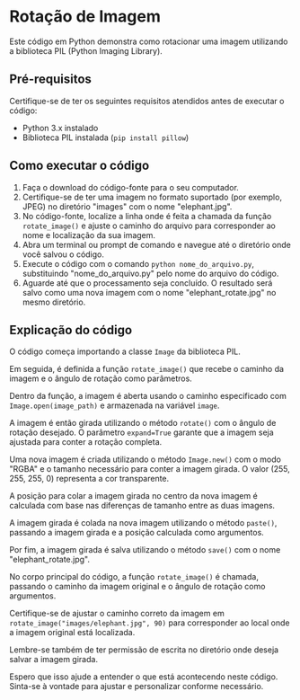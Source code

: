 # Rotação de Imagem

Este código em Python demonstra como rotacionar uma imagem utilizando a biblioteca PIL (Python Imaging Library).

## Pré-requisitos

Certifique-se de ter os seguintes requisitos atendidos antes de executar o código:

* Python 3.x instalado
* Biblioteca PIL instalada (`pip install pillow`)

## Como executar o código

1. Faça o download do código-fonte para o seu computador.
2. Certifique-se de ter uma imagem no formato suportado (por exemplo, JPEG) no diretório "images" com o nome "elephant.jpg".
3. No código-fonte, localize a linha onde é feita a chamada da função `rotate_image()` e ajuste o caminho do arquivo para corresponder ao nome e localização da sua imagem.
4. Abra um terminal ou prompt de comando e navegue até o diretório onde você salvou o código.
5. Execute o código com o comando `python nome_do_arquivo.py`, substituindo "nome_do_arquivo.py" pelo nome do arquivo do código.
6. Aguarde até que o processamento seja concluído. O resultado será salvo como uma nova imagem com o nome "elephant_rotate.jpg" no mesmo diretório.

## Explicação do código

O código começa importando a classe `Image` da biblioteca PIL.

Em seguida, é definida a função `rotate_image()` que recebe o caminho da imagem e o ângulo de rotação como parâmetros.

Dentro da função, a imagem é aberta usando o caminho especificado com `Image.open(image_path)` e armazenada na variável `image`.

A imagem é então girada utilizando o método `rotate()` com o ângulo de rotação desejado. O parâmetro `expand=True` garante que a imagem seja ajustada para conter a rotação completa.

Uma nova imagem é criada utilizando o método `Image.new()` com o modo "RGBA" e o tamanho necessário para conter a imagem girada. O valor (255, 255, 255, 0) representa a cor transparente.

A posição para colar a imagem girada no centro da nova imagem é calculada com base nas diferenças de tamanho entre as duas imagens.

A imagem girada é colada na nova imagem utilizando o método `paste()`, passando a imagem girada e a posição calculada como argumentos.

Por fim, a imagem girada é salva utilizando o método `save()` com o nome "elephant_rotate.jpg".

No corpo principal do código, a função `rotate_image()` é chamada, passando o caminho da imagem original e o ângulo de rotação como argumentos.

Certifique-se de ajustar o caminho correto da imagem em `rotate_image("images/elephant.jpg", 90)` para corresponder ao local onde a imagem original está localizada.

Lembre-se também de ter permissão de escrita no diretório onde deseja salvar a imagem girada.

Espero que isso ajude a entender o que está acontecendo neste código. Sinta-se à vontade para ajustar e personalizar conforme necessário.
